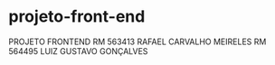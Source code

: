 # projeto-front-end
PROJETO FRONTEND 
RM 563413 RAFAEL CARVALHO MEIRELES
RM 564495 LUIZ GUSTAVO GONÇALVES
